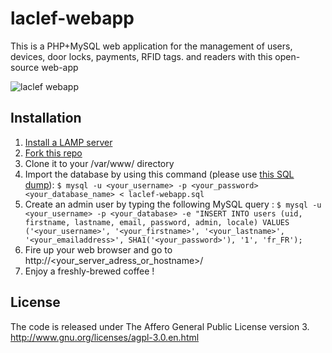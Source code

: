 laclef-webapp
==============

This is a PHP+MySQL web application for the management of users, devices, door locks, payments, RFID tags.  and readers with this open-source web-app

![laclef webapp](http://laclef.cc/templates/images/arch_en_US.svg)

Installation
------------

1. [Install a LAMP server](http://wiki.debian.org/LaMp)
2. [Fork this repo](https://help.github.com/articles/fork-a-repo) 
3. Clone it to your /var/www/ directory
4. Import the database by using this command (please use [this SQL dump](https://raw.github.com/bgaultier/laboite-webapp/master/laboite-webapp.sql)): `$ mysql -u <your_username> -p <your_password> <your_database_name> < laclef-webapp.sql`
5. Create an admin user by typing the following MySQL query : 
`$ mysql -u <your_username> -p <your_database> -e "INSERT INTO users (uid, firstname, lastname, email, password, admin, locale) VALUES ('<your_username>', '<your_firstname>', '<your_lastname>', '<your_emailaddress>', SHA1('<your_password>'), '1', 'fr_FR');`
6. Fire up your web browser and go to http://<your_server_adress_or_hostname>/
7. Enjoy a freshly-brewed coffee !

License
-------

The code is released under The Affero General Public License version 3.
http://www.gnu.org/licenses/agpl-3.0.en.html

